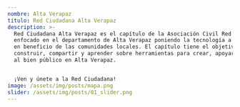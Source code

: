 ```yaml
---
nombre: Alta Verapaz
titulo: Red Ciudadana Alta Verapaz
description: >-
  Red Ciudadana Alta Verapaz es el capítulo de la Asociación Civil Red Ciudadana
  enfocado en el departamento de Alta Verapaz poniendo la tecnología a trabajar
  en beneficio de las comunidades locales. El capítulo tiene el objetivo de 
  construir, compartir y aprender sobre herramientas para crear, apoyar y servir
  al bien público en Alta Verapaz.


  ¡Ven y únete a la Red Ciudadana!
image: /assets/img/posts/mapa.png
slider: /assets/img/posts/01_slider.png
---
```

